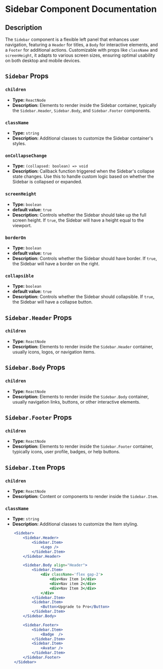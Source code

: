# Sidebar Component Documentation

## Description

The `Sidebar`  component is a flexible left panel that enhances user navigation, featuring a `Header` for titles, a `Body` for interactive elements, and a `Footer` for additional actions. Customizable with props like `className` and `screenHeight`, it adapts to various screen sizes, ensuring optimal usability on both desktop and mobile devices.

## `Sidebar` Props

### `children`
- **Type:** `ReactNode`
- **Description:** Elements to render inside the Sidebar container, typically the `Sidebar.Header`, `Sidebar.Body`, and `Sidebar.Footer` components.

### `className`
- **Type:** `string`
- **Description:** Additional classes to customize the Sidebar container's styles.

### `onCollapseChange`
- **Type:** `(collapsed: boolean) => void`
- **Description:** Callback function triggered when the Sidebar's collapse state changes. Use this to handle custom logic based on whether the Sidebar is collapsed or expanded.

### `screenHeight`
- **Type:** `boolean`
- **default value:** `true`
- **Description:** Controls whether the Sidebar should take up the full screen height. If `true`, the Sidebar will have a height equal to the viewport.

### `borderOn`
- **Type:** `boolean`
- **default value:** `true`
- **Description:** Controls whether the Sidebar should have border. If `true`, the Sidebar will have a border on the right.

### `collapsible`
- **Type:** `boolean`
- **default value:** `true`
- **Description:** Controls whether the Sidebar should collapsible. If `true`, the Sidebar will have a collapse button.

## `Sidebar.Header` Props

### `children`
- **Type:** `ReactNode`
- **Description:** Elements to render inside the `Sidebar.Header` container, usually icons, logos, or navigation items.

## `Sidebar.Body` Props

### `children`
- **Type:** `ReactNode`
- **Description:** Elements to render inside the `Sidebar.Body` container, usually navigation links, buttons, or other interactive elements.

## `Sidebar.Footer` Props

### `children`
- **Type:** `ReactNode`
- **Description:** Elements to render inside the `Sidebar.Footer` container, typically icons, user profile, badges, or help buttons.

## `Sidebar.Item` Props

### `children`
- **Type:** `ReactNode`
- **Description:** Content or components to render inside the `Sidebar.Item`.

### `className`
- **Type:** `string`
- **Description:** Additional classes to customize the Item styling.

```jsx
    <Sidebar>
        <Sidebar.Header>
            <Sidebar.Item>
                <Logo />
            </Sidebar.Item>
        </Sidebar.Header>

        <Sidebar.Body align="Header">
            <Sidebar.Item>
                <div className='flex gap-2'>
                    <div>Nav Item 1</div>
                    <div>Nav item 2</div>
                    <div>Nav Item 3</div>
                </div>
            </Sidebar.Item>
            <Sidebar.Item>
                <Button>Upgrade to Pro</Button>
            </Sidebar.Item>
        </Sidebar.Body>

        <Sidebar.Footer>
            <Sidebar.Item>
                <Badge  />
            </Sidebar.Item>
            <Sidebar.Item>
                <Avatar />
            </Sidebar.Item>
        </Sidebar.Footer>
    </Sidebar>
```